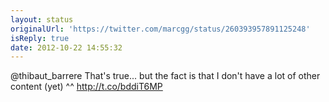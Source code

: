 ```yaml
---
layout: status
originalUrl: 'https://twitter.com/marcgg/status/260393957891125248'
isReply: true
date: 2012-10-22 14:55:32
---
```


@thibaut_barrere That's true... but the fact is that I don't have a lot of other content (yet) ^^ http://t.co/bddiT6MP
